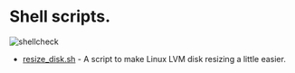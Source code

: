# Shell scripts.

![shellcheck](https://github.com/robertdebock/shell-scripts/actions/workflows/shellcheck.yml/badge.svg)

- [resize_disk.sh](https://raw.githubusercontent.com/robertdebock/shell-scripts/main/resize_disk.sh) - A script to make Linux LVM disk resizing a little easier.
